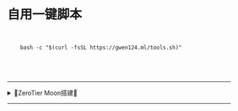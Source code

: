 # 自用一键脚本

<br />

		bash -c "$(curl -fsSL https://gwen124.ml/tools.sh)"

<br />
		
#



---

<details>
<summary>🔻ZeroTier Moon搭建🔻</summary>
<br>

- 安装ZeroTier后先保存本机[ d71XXXXXX ]地址
```sh
*** Waiting for identity generation...

*** Success! You are ZeroTier address [ d71XXXXXX ]
```

- 云服务器填写ZeroTier ID加入虚拟网络
```sh
sudo zerotier-cli join 8bd5124fd****3d4
```

- 配置 Moon
- 进入 zerotier-one 程序所在的目录，默认为 /var/lib/zerotier-one。
```sh
cd /var/lib/zerotier-one
```

- 生成 moon.json 配置文件
```sh
sudo zerotier-idtool initmoon identity.public >> moon.json
```

- 编辑 moon.json 配置文件
- 将配置文件中的 "stableEndpoints": [] 修改成 "stableEndpoints": ["ServerIP/9993"]，将 ServerIP 替换成云服务器的公网IP。
```sh
sudo nano moon.json
```

- 生成 .moon 文件
```sh
sudo zerotier-idtool genmoon moon.json
```

- 将生成的 000000xxxxxxxxxx.moon 移动到 moons.d 目录
- moon 配置文件的名一般为10个前导零+本机的节点ID
```sh
sudo mkdir moons.d
sudo mv ./*.moon ./moons.d/
```

- 重启 zerotier-one 服务
```sh
sudo systemctl restart zerotier-one
```

- 客户端加入 Moon
- 将命令中的两组 xxxxxxxxxx 都替换成 moon 的节点ID（本机ZeroTier地址）。
```sh
zerotier-cli orbit xxxxxxxxxx xxxxxxxxxx
```

- 检查是否添加成功
```sh
zerotier-cli listpeers
```

<br />
</details>

---
